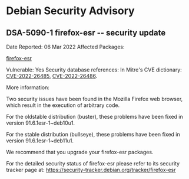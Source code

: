 
Debian Security Advisory
========================


DSA-5090-1 firefox-esr -- security update
-----------------------------------------



Date Reported:
06 Mar 2022
Affected Packages:

[firefox-esr](https://packages.debian.org/src:firefox-esr)

Vulnerable:
Yes
Security database references:
In Mitre's CVE dictionary: [CVE-2022-26485](https://security-tracker.debian.org/tracker/CVE-2022-26485), [CVE-2022-26486](https://security-tracker.debian.org/tracker/CVE-2022-26486).  

More information:

Two security issues have been found in the Mozilla Firefox web browser,
which result in the execution of arbitrary code.


For the oldstable distribution (buster), these problems have been fixed
in version 91.6.1esr-1~deb10u1.


For the stable distribution (bullseye), these problems have been fixed in
version 91.6.1esr-1~deb11u1.


We recommend that you upgrade your firefox-esr packages.


For the detailed security status of firefox-esr please refer to
its security tracker page at:
<https://security-tracker.debian.org/tracker/firefox-esr>





